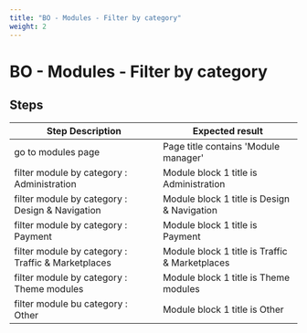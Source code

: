 ```yaml
---
title: "BO - Modules - Filter by category"
weight: 2
---
```


# BO - Modules - Filter by category
## Steps
| Step Description | Expected result |
| ----- | ----- |
| go to modules page | Page title contains 'Module manager' |
| filter module by category : Administration | Module block 1 title is Administration |
| filter module by category : Design & Navigation | Module block 1 title is Design & Navigation |
| filter module by category : Payment | Module block 1 title is Payment |
| filter module by category : Traffic & Marketplaces | Module block 1 title is Traffic & Marketplaces |
| filter module by category : Theme modules | Module block 1 title is Theme modules |
| filter module bu category : Other | Module block 1 title is Other |
